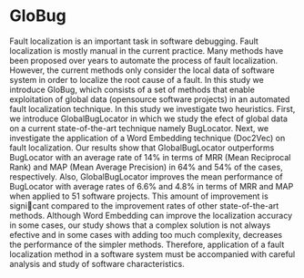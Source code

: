 # GloBug
Fault localization is an important task in software debugging. Fault localization
is mostly manual in the current practice. Many methods have been
proposed over years to automate the process of fault localization. However,
the current methods only consider the local data of software system in order
to localize the root cause of a fault. In this study we introduce GloBug, which
consists of a set of methods that enable exploitation of global data (opensource
software projects) in an automated fault localization technique. In this
study we investigate two heuristics. First, we introduce GlobalBugLocator in
which we study the efect of global data on a current state-of-the-art technique
namely BugLocator. Next, we investigate the application of a Word
Embedding technique (Doc2Vec) on fault localization. Our results show that
GlobalBugLocator outperforms BugLocator with an average rate of 14% in
terms of MRR (Mean Reciprocal Rank) and MAP (Mean Average Precision)
in 64% and 54% of the cases, respectively. Also, GlobalBugLocator improves
the mean performance of BugLocator with average rates of 6.6% and 4.8% in
terms of MRR and MAP when applied to 51 software projects. This amount of
improvement is signicant compared to the improvement rates of other state-of-the-art methods. Although Word Embedding can improve the localization
accuracy in some cases, our study shows that a complex solution is not always
efective and in some cases with adding too much complexity, decreases the
performance of the simpler methods. Therefore, application of a fault localization method in a software system must be accompanied with careful analysis
and study of software characteristics.
